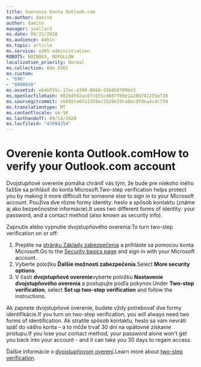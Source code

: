 ```yaml
---
title: Overenie konta Outlook.com
ms.author: daeite
author: daeite
manager: joallard
ms.date: 04/21/2020
ms.audience: Admin
ms.topic: article
ms.service: o365-administration
ROBOTS: NOINDEX, NOFOLLOW
localization_priority: Normal
ms.collection: Adm_O365
ms.custom:
- "696"
- "8000030"
ms.assetid: e64b555c-17ec-4389-8068-d36850f09bd3
ms.openlocfilehash: 602b4592ac07c655cd807f09e1a286741235e728
ms.sourcegitcommit: c6692ce0fa1358ec3529e59ca0ecdfdea4cdc759
ms.translationtype: MT
ms.contentlocale: sk-SK
ms.lasthandoff: 09/14/2020
ms.locfileid: "47694254"
---
```

# <a name="how-to-verify-your-outlookcom-account"></a><span data-ttu-id="fd3e4-102">Overenie konta Outlook.com</span><span class="sxs-lookup"><span data-stu-id="fd3e4-102">How to verify your Outlook.com account</span></span>

<span data-ttu-id="fd3e4-103">Dvojstupňové overenie pomáha chrániť vás tým, že bude pre niekoho iného ťažšie sa prihlásiť do konta Microsoft.</span><span class="sxs-lookup"><span data-stu-id="fd3e4-103">Two-step verification helps protect you by making it more difficult for someone else to sign in to your Microsoft account.</span></span> <span data-ttu-id="fd3e4-104">Používa dve rôzne formy identity: heslo a spôsob kontaktu (známe aj ako bezpečnostné informácie).</span><span class="sxs-lookup"><span data-stu-id="fd3e4-104">It uses two different forms of identity: your password, and a contact method (also known as security info).</span></span>
  
<span data-ttu-id="fd3e4-105">Zapnutie alebo vypnutie dvojstupňového overenia:</span><span class="sxs-lookup"><span data-stu-id="fd3e4-105">To turn two-step verification on or off:</span></span>
  
1. <span data-ttu-id="fd3e4-106">Prejdite na [stránku Základy zabezpečenia](https://go.microsoft.com/fwlink/?linkid=842325) a prihláste sa pomocou konta Microsoft.</span><span class="sxs-lookup"><span data-stu-id="fd3e4-106">Go to the [Security basics page](https://go.microsoft.com/fwlink/?linkid=842325) and sign in with your Microsoft account.</span></span>
2. <span data-ttu-id="fd3e4-107">Vyberte položku **Ďalšie možnosti zabezpečenia**.</span><span class="sxs-lookup"><span data-stu-id="fd3e4-107">Select **More security options**.</span></span>
3. <span data-ttu-id="fd3e4-108">V časti **dvojstupňové overenie**vyberte položku **Nastavenie dvojstupňového overenia** a postupujte podľa pokynov.</span><span class="sxs-lookup"><span data-stu-id="fd3e4-108">Under **Two-step verification**, select **Set up two-step verification** and follow the instructions.</span></span>

<span data-ttu-id="fd3e4-109">Ak zapnete dvojstupňové overenie, budete vždy potrebovať dve formy identifikácie.</span><span class="sxs-lookup"><span data-stu-id="fd3e4-109">If you turn on two-step verification, you will always need two forms of identification.</span></span> <span data-ttu-id="fd3e4-110">Ak stratíte spôsob kontaktu, heslo sa vám nevráti späť do vášho konta – a to môže trvať 30 dní na opätovné získanie prístupu.</span><span class="sxs-lookup"><span data-stu-id="fd3e4-110">If you lose your contact method, your password alone won't get you back into your account - and it can take you 30 days to regain access.</span></span>
  
<span data-ttu-id="fd3e4-111">Ďalšie informácie o [dvojstupňovom overení](https://go.microsoft.com/fwlink/?linkid=872270).</span><span class="sxs-lookup"><span data-stu-id="fd3e4-111">Learn more about [two-step verification](https://go.microsoft.com/fwlink/?linkid=872270).</span></span>
  